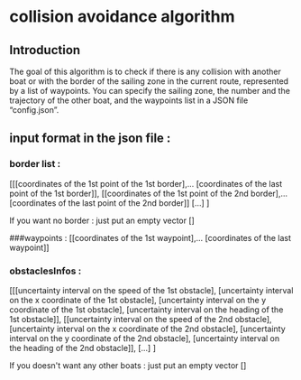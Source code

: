 # collision avoidance algorithm

## Introduction

The goal of this algorithm is to check if there is any collision with another boat or with the border of the sailing zone in the current route, represented by a list of waypoints.
You can specify the sailing zone, the number and the trajectory of the other boat, and the waypoints list in a JSON file “config.json”.

## input format in the json file :

### border list :
[[[coordinates of the 1st point of the 1st border],... [coordinates of the last point of the 1st border]],
[[coordinates of the 1st point of the 2nd border],... [coordinates of the last point of the 2nd border]]
[...]
]

If you want no border : just put an empty vector []

###waypoints :
[[coordinates of the 1st waypoint],... [coordinates of the last waypoint]]

### obstaclesInfos :
[[[uncertainty interval on the speed of the 1st obstacle], [uncertainty interval on the x coordinate of the 1st obstacle], [uncertainty interval on the y coordinate of the 1st obstacle], [uncertainty interval on the heading of the 1st obstacle]],
[[uncertainty interval on the speed of the 2nd obstacle], [uncertainty interval on the x coordinate of the 2nd obstacle], [uncertainty interval on the y coordinate of the 2nd obstacle], [uncertainty interval on the heading of the 2nd obstacle]],
[...]
]

If you doesn't want any other boats : just put an empty vector []
